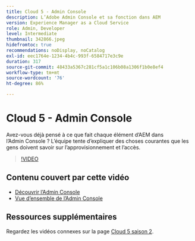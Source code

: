 ```yaml
---
title: Cloud 5 - Admin Console
description: L’Adobe Admin Console et sa fonction dans AEM
version: Experience Manager as a Cloud Service
role: Admin, Developer
level: Intermediate
thumbnail: 342866.jpeg
hidefromtoc: true
recommendations: noDisplay, noCatalog
exl-id: eec1764e-1234-4b4c-993f-6584717e3c9e
duration: 317
source-git-commit: 48433a5367c281cf5a1c106b08a1306f1b0e8ef4
workflow-type: tm+mt
source-wordcount: '76'
ht-degree: 86%

---
```


# Cloud 5 - Admin Console

Avez-vous déjà pensé à ce que fait chaque élément d’AEM dans l’Admin Console ? L’équipe tente d’expliquer des choses courantes que les gens doivent savoir sur l’approvisionnement et l’accès.

>[!VIDEO](https://video.tv.adobe.com/v/342866?quality=12&learn=on)

## Contenu couvert par cette vidéo

+ [Découvrir l’Admin Console](https://experienceleague.adobe.com/docs/experience-manager-cloud-service/content/onboarding/onboarding-concepts/admin-console.html?lang=fr)
+ [Vue d’ensemble de l’Admin Console](https://helpx.adobe.com/fr/enterprise/using/admin-console.html)

## Ressources supplémentaires

Regardez les vidéos connexes sur la page [Cloud 5 saison 2](../cloud5-season-2.md).
